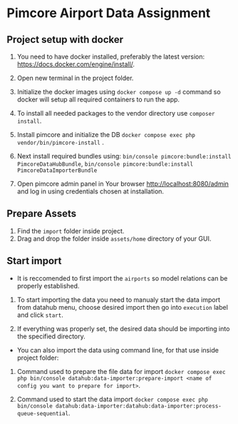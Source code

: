 # Pimcore Airport Data Assignment

## Project setup with docker

1. You need to have docker installed, preferably the latest version: https://docs.docker.com/engine/install/.

2. Open new terminal in the project folder.

3. Initialize the docker images using ``docker compose up -d`` command so docker will setup all required containers to run the app.

4. To install all needed packages to the vendor directory use ``composer install``.

5. Install pimcore and initialize the DB `docker compose exec php vendor/bin/pimcore-install` .

6. Next install required bundles using: `bin/console pimcore:bundle:install PimcoreDataHubBundle`, `bin/console pimcore:bundle:install PimcoreDataImporterBundle`

7. Open pimcore admin panel in Your browser <http://localhost:8080/admin> and log in using credentials chosen at installation.

## Prepare Assets

1. Find the `import` folder inside project.
2. Drag and drop the folder inside `assets/home` directory of your GUI.

## Start import

* It is reccomended to first import the `airports` so model relations can be properly established.

1. To start importing the data you need to manualy start the data import from datahub menu, choose desired import then go into `execution` label and click `start`.

2. If everything was properly set, the desired data should be importing into the specified directory.

* You can also import the data using command line, for that use inside project folder: 


1. Command used to prepare the file data for import
`docker compose exec php bin/console datahub:data-importer:prepare-import <name of config you want to prepare for import>`.


2. Command used to start the data import
`docker compose exec php bin/console datahub:data-importer:datahub:data-importer:process-queue-sequential`.